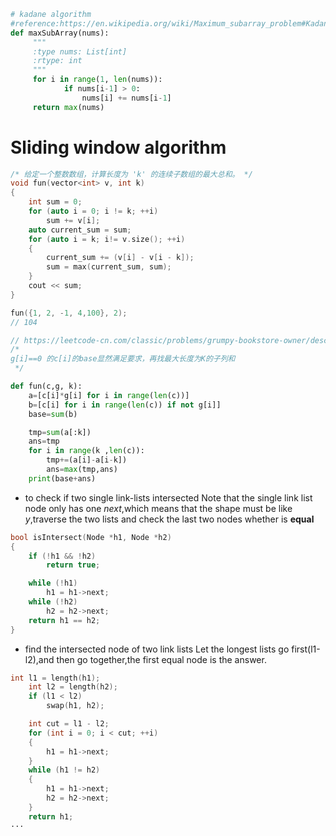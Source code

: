 ```python
# kadane algorithm
#reference:https://en.wikipedia.org/wiki/Maximum_subarray_problem#Kadane's_algorithm
def maxSubArray(nums):
     """
     :type nums: List[int]
     :rtype: int
     """
     for i in range(1, len(nums)):
            if nums[i-1] > 0:
                nums[i] += nums[i-1]
     return max(nums)

```
# Sliding window algorithm
```c++
/* 给定一个整数数组，计算长度为 'k' 的连续子数组的最大总和。 */
void fun(vector<int> v, int k)
{
    int sum = 0;
    for (auto i = 0; i != k; ++i)
        sum += v[i];
    auto current_sum = sum;
    for (auto i = k; i!= v.size(); ++i)
    {
        current_sum += (v[i] - v[i - k]);
        sum = max(current_sum, sum);
    }
    cout << sum;
}

fun({1, 2, -1, 4,100}, 2);
// 104 

// https://leetcode-cn.com/classic/problems/grumpy-bookstore-owner/description/
/* 
g[i]==0 的c[i]的base显然满足要求，再找最大长度为K的子列和
 */
```
```python
def fun(c,g, k):
    a=[c[i]*g[i] for i in range(len(c))]
    b=[c[i] for i in range(len(c)) if not g[i]]
    base=sum(b)

    tmp=sum(a[:k])
    ans=tmp
    for i in range(k ,len(c)):
        tmp+=(a[i]-a[i-k])
        ans=max(tmp,ans)
    print(base+ans)
```
- to check if two single link-lists intersected
Note that the single link list node only has one *next*,which means that the shape must be like *y*,traverse the two lists and check the last two nodes whether is **equal**
```c++
bool isIntersect(Node *h1, Node *h2)
{
    if (!h1 && !h2)
        return true;

    while (!h1)
        h1 = h1->next;
    while (!h2)
        h2 = h2->next;
    return h1 == h2;
}
```
- find the intersected node of two link lists
Let the longest lists go first(l1-l2),and then go together,the first equal node is the answer.
```c++
int l1 = length(h1);
    int l2 = length(h2);
    if (l1 < l2)
        swap(h1, h2);

    int cut = l1 - l2;
    for (int i = 0; i < cut; ++i)
    {
        h1 = h1->next;
    }
    while (h1 != h2)
    {
        h1 = h1->next;
        h2 = h2->next;
    }
    return h1;
···